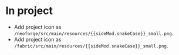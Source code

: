 # In project
* Add project icon as `/neoforge/src/main/resources/{{sideMod.snakeCase}}_small.png`.
* Add project icon as `/fabric/src/main/resources/{{sideMod.snakeCase}}_small.png`.